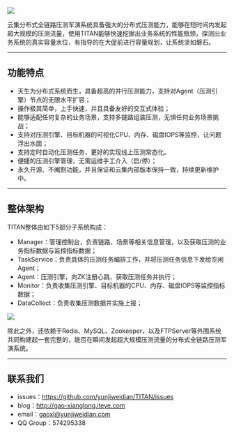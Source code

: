 ![](http://dl.iteye.com/upload/picture/pic/137631/7a0f9e40-51e7-36c8-80a5-f947acf80aae.png)

云集分布式全链路压测军演系统具备强大的分布式压测能力，能够在短时间内发起超大规模的压测流量，使用TITAN能够快速挖掘出业务系统的性能瓶颈，探测出业务系统的真实容量水位，有指导的在大促前进行容量规划，让系统坚如磐石。

----------

## 功能特点

- 天生为分布式系统而生，具备超高的并行压测能力，支持对Agent（压测引擎）节点的无限水平扩容；
- 操作极其简单，上手快速，并且具备友好的交互式体验；
- 能够适配任何复杂的业务场景，支持多链路组装压测，无惧任何业务场景挑战；
- 支持对压测引擎、目标机器的可视化CPU、内存、磁盘IOPS等监控，让问题浮出水面；
- 支持定时自动化压测任务，更好的实现线上压测常态化。
- 便捷的压测引擎管理，无需运维手工介入（启/停）；
- 永久开源、不阉割功能，并且保证和云集内部版本保持一致，持续更新维护中。

----------

## 整体架构
TITAN整体由如下5部分子系统构成：
- Manager：管理控制台，负责链路、场景等相关信息管理，以及获取压测的业务指标数据与监控指标数据；
- TaskService：负责具体的压测任务编排工作，并将压测任务信息下发给空闲Agent；
- Agent：压测引擎，向ZK注册心跳、获取压测任务并执行；
- Monitor：负责收集压测引擎、目标机器的CPU、内存、磁盘IOPS等监控指标数据；
- DataCollect：负责收集压测数据并实施上报；

![](http://dl.iteye.com/upload/picture/pic/137639/7880c09c-3490-3358-a4e4-dab919854624.jpg)

除此之外，还依赖于Redis、MySQL、Zookeeper，以及FTPServer等外围系统共同构建起一套完整的，能否在瞬间发起超大规模压测流量的分布式全链路压测军演系统。

----------
 
 ## 联系我们
 
- issues：https://github.com/yunjiweidian/TITAN/issues
- blog：http://gao-xianglong.iteye.com
- email：gaoxl@yunjiweidian.com
- QQ Group：574295338
